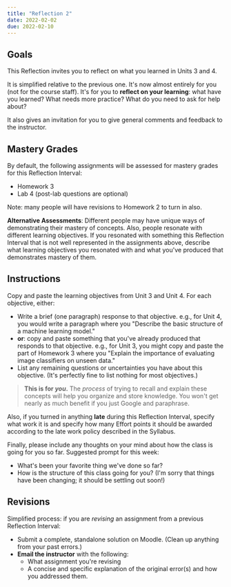 ```yaml
---
title: "Reflection 2"
date: 2022-02-02
due: 2022-02-10
---
```



## Goals

This Reflection invites you to reflect on what you learned in Units 3 and 4.

It is simplified relative to the previous one. It's now almost entirely for you (not for the course staff). It's for you to **reflect on your learning**: what have you learned? What needs more practice? What do you need to ask for help about?

It also gives an invitation for you to give general comments and feedback to the instructor.

## Mastery Grades

By default, the following assignments will be assessed for mastery grades for this Reflection Interval:

- Homework 3
- Lab 4 (post-lab questions are optional)

Note: many people will have revisions to Homework 2 to turn in also.

**Alternative Assessments**: Different people may have unique ways of demonstrating their mastery of concepts. Also, people resonate with different learning objectives. If you resonated with something this Reflection Interval that is not well represented in the assignments above, describe what learning objectives you resonated with and what you've produced that demonstrates mastery of them.

## Instructions

Copy and paste the learning objectives from Unit 3 and Unit 4. For each objective, either:

- Write a brief (one paragraph) response to that objective. e.g., for Unit 4, you would write a paragraph where you "Describe the basic structure of a machine learning model."
- **or**: copy and paste something that you've already produced that responds to that objective. e.g., for Unit 3, you might copy and paste the part of Homework 3 where you "Explain the importance of evaluating image classifiers on unseen data."
- List any remaining questions or uncertainties you have about this objective. (It's perfectly fine to list nothing for most objectives.)

> **This is for *you*.** The *process* of trying to recall and explain these concepts will help you organize and store knowledge. You won't get nearly as much benefit if you just Google and paraphrase.

Also, if you turned in anything **late** during this Reflection Interval, specify what work it is and specify how many Effort points it should be awarded according to the late work policy described in the Syllabus.

Finally, please include any thoughts on your mind about how the class is going for you so far. Suggested prompt for this week:

- What's been your favorite thing we've done so far?
- How is the structure of this class going for you? (I'm sorry that things have been changing; it should be settling out soon!)

## Revisions

Simplified process: if you are *revising* an assignment from a previous Reflection Interval:

- Submit a complete, standalone solution on Moodle. (Clean up anything from your past errors.)
- **Email the instructor** with the following:
  - What assignment you're revising
  - A concise and specific explanation of the original error(s) and how you addressed them.
